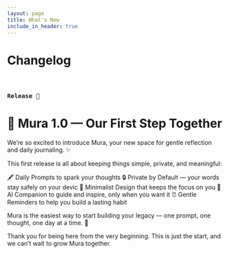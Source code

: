 ```yaml
---
layout: page
title: What's New
include_in_header: true
---
```


# Changelog

<br>

### `Release 🥂`
# **🌿 Mura 1.0 — Our First Step Together**
We’re so excited to introduce Mura, your new space for gentle reflection and daily journaling. ✨

This first release is all about keeping things simple, private, and meaningful:

🖋️ Daily Prompts to spark your thoughts
🔒 Private by Default — your words stay safely on your devic
🌱 Minimalist Design that keeps the focus on you
🤖 AI Companion to guide and inspire, only when you want it
⏰ Gentle Reminders to help you build a lasting habit

Mura is the easiest way to start building your legacy — one prompt, one thought, one day at a time. 💫

Thank you for being here from the very beginning. This is just the start, and we can’t wait to grow Mura together.

<br>
